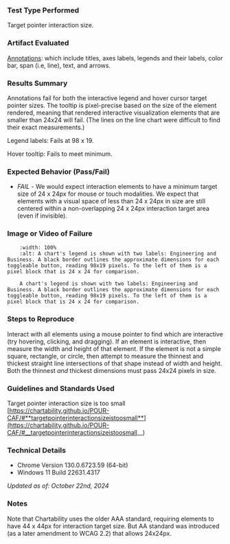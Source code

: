 ### Test Type Performed

Target pointer interaction size.

### Artifact Evaluated

[Annotations](https://docs.bokeh.org/en/latest/docs/user_guide/interaction.html): which include titles, axes labels, legends and their labels, color bar, span (i.e, line), text, and arrows.

### Results Summary

Annotations fail for both the interactive legend and hover cursor target pointer sizes. The tooltip is pixel-precise based on the size of the element rendered, meaning that rendered interactive visualization elements that are smaller than 24x24 will fail. (The lines on the line chart were difficult to find their exact measurements.)

Legend labels: Fails at 98 x 19.

Hover tooltip: Fails to meet minimum.

### Expected Behavior (Pass/Fail)

- _FAIL_ - We would expect interaction elements to have a minimum target size of 24 x 24px for mouse or touch modalities. We expect that elements with a visual space of less than 24 x 24px in size are still centered within a non-overlapping 24 x 24px interaction target area (even if invisible).

### Image or Video of Failure
```{figure} ./assets/annotations_target-pointer-size.png
    :width: 100%
    :alt: A chart's legend is shown with two labels: Engineering and Business. A black border outlines the approximate dimensions for each toggleable button, reading 98x19 pixels. To the left of them is a pixel block that is 24 x 24 for comparison.

    A chart's legend is shown with two labels: Engineering and Business. A black border outlines the approximate dimensions for each toggleable button, reading 98x19 pixels. To the left of them is a pixel block that is 24 x 24 for comparison.
```

### Steps to Reproduce

Interact with all elements using a mouse pointer to find which are interactive (try hovering, clicking, and dragging). If an element is interactive, then measure the width and height of that element. If the element is not a simple square, rectangle, or circle, then attempt to measure the thinnest and thickest straight line intersections of that shape instead of width and height. Both the thinnest _and_ thickest dimensions must pass 24x24 pixels in size.

### Guidelines and Standards Used

Target pointer interaction size is too small [https://chartability.github.io/POUR-CAF/#**targetpointerinteractionsizeistoosmall**](https://chartability.github.io/POUR-CAF/#__targetpointerinteractionsizeistoosmall__)

<!-- ### Related Evidence
N/A

### Known or Documented Issues
(If there is already a github issue created for this test or a related test, it will be listed here.) -->

### Technical Details

- Chrome Version 130.0.6723.59 (64-bit)
- Windows 11 Build 22631.4317

*Updated as of: October 22nd, 2024*

### Notes

Note that Chartability uses the older AAA standard, requiring elements to have 44 x 44px for interaction target size. But AA standard was introduced (as a later amendment to WCAG 2.2) that allows 24x24px.
